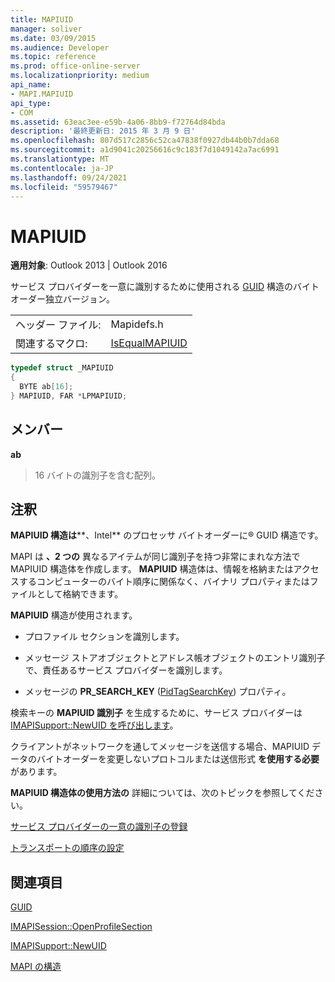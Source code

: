 ```yaml
---
title: MAPIUID
manager: soliver
ms.date: 03/09/2015
ms.audience: Developer
ms.topic: reference
ms.prod: office-online-server
ms.localizationpriority: medium
api_name:
- MAPI.MAPIUID
api_type:
- COM
ms.assetid: 63eac3ee-e59b-4a06-8bb9-f72764d84bda
description: '最終更新日: 2015 年 3 月 9 日'
ms.openlocfilehash: 807d517c2856c52ca47838f0927db44b0b7dda68
ms.sourcegitcommit: a1d9041c20256616c9c183f7d1049142a7ac6991
ms.translationtype: MT
ms.contentlocale: ja-JP
ms.lasthandoff: 09/24/2021
ms.locfileid: "59579467"
---
```

# <a name="mapiuid"></a>MAPIUID

  
  
**適用対象**: Outlook 2013 | Outlook 2016 
  
サービス プロバイダーを一意に識別するために使用される [GUID](guid.md) 構造のバイトオーダー独立バージョン。 
  
|||
|:-----|:-----|
|ヘッダー ファイル:  <br/> |Mapidefs.h  <br/> |
|関連するマクロ:  <br/> |[IsEqualMAPIUID](isequalmapiuid.md) <br/> |
   
```cpp
typedef struct _MAPIUID
{
  BYTE ab[16];
} MAPIUID, FAR *LPMAPIUID;

```

## <a name="members"></a>メンバー

 **ab**
  
> 16 バイトの識別子を含む配列。
    
## <a name="remarks"></a>注釈

**MAPIUID 構造は****、Intel** のプロセッサ バイトオーダーに® GUID 構造です。 
  
MAPI は **、2 つの** 異なるアイテムが同じ識別子を持つ非常にまれな方法で MAPIUID 構造体を作成します。 **MAPIUID** 構造体は、情報を格納またはアクセスするコンピューターのバイト順序に関係なく、バイナリ プロパティまたはファイルとして格納できます。 
  
 **MAPIUID** 構造が使用されます。 
  
- プロファイル セクションを識別します。
    
- メッセージ ストアオブジェクトとアドレス帳オブジェクトのエントリ識別子で、責任あるサービス プロバイダーを識別します。
    
- メッセージの **PR_SEARCH_KEY** ([PidTagSearchKey](pidtagsearchkey-canonical-property.md)) プロパティ。
    
検索キーの **MAPIUID 識別子** を生成するために、サービス プロバイダーは [IMAPISupport::NewUID を呼び出します](imapisupport-newuid.md)。
  
クライアントがネットワークを通してメッセージを送信する場合、MAPIUID データのバイトオーダーを変更しないプロトコルまたは送信形式 **を使用する必要** があります。 
  
**MAPIUID 構造体の使用方法の** 詳細については、次のトピックを参照してください。 
  
[サービス プロバイダーの一意の識別子の登録](registering-service-provider-unique-identifiers.md)
  
[トランスポートの順序の設定](setting-transport-order.md)
  
## <a name="see-also"></a>関連項目



[GUID](guid.md)
  
[IMAPISession::OpenProfileSection](imapisession-openprofilesection.md)
  
[IMAPISupport::NewUID](imapisupport-newuid.md)


[MAPI の構造](mapi-structures.md)


